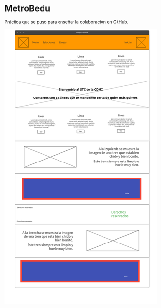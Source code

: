 # MetroBedu
Práctica que se puso para enseñar la colaboración en GitHub.

![Alt text](practica.png?raw=true "Title")